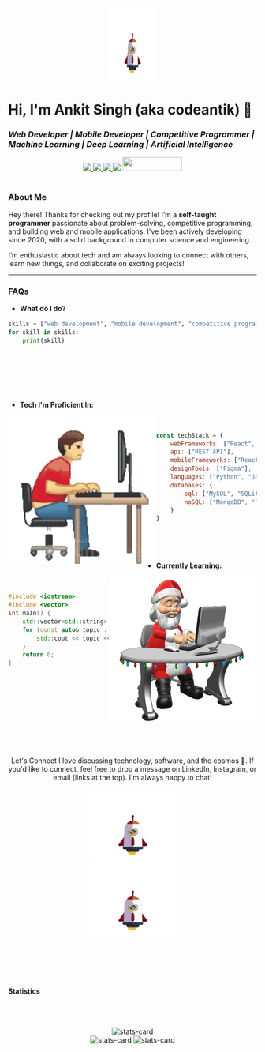 <div align="center">
  <img src="https://github.com/codeantik/codeantik/blob/main/6fr.gif" width="100" height="150">
</div>

# Hi, I'm **Ankit Singh** (aka **codeantik**) 👋

### *Web Developer | Mobile Developer | Competitive Programmer | Machine Learning | Deep Learning | Artificial Intelligence*

<div align="center">
  <a href="https://www.linkedin.com/in/ankit-singh-6ba989192/">
    <img src="https://img.shields.io/badge/LinkedIn-0077B5?style=for-the-badge&logo=linkedin&logoColor=white">
  </a>
  <a href="mailto:ankitsinankitsin888000@gmail.com">
    <img src="https://img.shields.io/badge/Gmail-D14836?style=for-the-badge&logo=gmail&logoColor=white">
  </a>
  <a href="https://codeantik.hashnode.dev">
    <img src="https://img.shields.io/badge/Hashnode-2962FF?style=for-the-badge&logo=hashnode&logoColor=white">
  </a>
  <a href="#"><img src="https://img.shields.io/badge/Instagram-E4405F?style=for-the-badge&logo=instagram&logoColor=white"></a>
  <img height="28" width="120" src="https://komarev.com/ghpvc/?username=codeantik&style=plastic">
</div>

<br/>

### **About Me**
Hey there! Thanks for checking out my profile! I’m a **self-taught programmer** passionate about problem-solving, competitive programming, and building web and mobile applications. I've been actively developing since 2020, with a solid background in computer science and engineering.

I’m enthusiastic about tech and am always looking to connect with others, learn new things, and collaborate on exciting projects!

---

### **FAQs**

- **What do I do?**

```python
skills = ["web development", "mobile development", "competitive programming", "ML enthusiast"]
for skill in skills:
    print(skill)
```
 
<br/>
<br/>
<br/>
<br/>
<br/>

- **Tech I'm Proficient In:**
<img align="left" src="https://github.com/codeantik/codeantik/blob/main/UgSQ.gif" width="300">
<br/> 

```javascript
const techStack = {
    webFrameworks: ["React", "Node.js", "Express", "Vue", "Next.js", "Bootstrap", "Tailwind", "Material-UI"],
    api: ["REST API"],
    mobileFrameworks: ["React Native", "Android (Native)"],
    designTools: ["Figma"],
    languages: ["Python", "JavaScript", "Java", "Kotlin", "C/C++"],
    databases: {
        sql: ["MySQL", "SQLite"],
        noSQL: ["MongoDB", "Firestore"]
    }
}

```
<br/>
<br/>
<br/>

- **Currently Learning:**
<img align="right" src="https://github.com/codeantik/codeantik/blob/main/2qf3.gif" width="300">
 <br/>
 
```c++
#include <iostream>
#include <vector>
int main() {
    std::vector<std::string> learning = {"System Design", "Blockchain", "Deep Learning", "DevOps"};
    for (const auto& topic : learning) {
        std::cout << topic << " ";
    }
    return 0;
}

```

<br/>
<br/>
<br/>
<br/>
<br/>
<br/>
<br/>
<br/>
<br/>
<div align= "center">
 
Let's Connect
I love discussing technology, software, and the cosmos 🌌. If you'd like to connect, feel free to drop a message on LinkedIn, Instagram, or email (links at the top). I'm always happy to chat!

<div align="center"> <img src="https://github.com/codeantik/codeantik/blob/main/6fr.gif" height="150" width="175"> </div>

<img align="center" src="https://github.com/codeantik/codeantik/blob/main/6fr.gif" height="150" width="175">
 
</div>
<br/>
<br/>
<br/>
<br/>
<br/>
 
 <strong>Statistics </strong>

 <br/>
 <br/>
 <br/>
 
 <!-- WIDGETS  -->

<div align="center"> <img alt="stats-card" src="https://github-profile-summary-cards.vercel.app/api/cards/profile-details?username=codeantik&theme=github_dark" width="600" /> </div> <div align="center"> <img alt="stats-card" src="https://dibyajyotimishra-github-stats.vercel.app/api?username=codeantik&count_private=true&show_icons=true&theme=tokyonight&hide_border=true" height="170" width="300" /> <img alt="stats-card" src="https://github-profile-summary-cards.vercel.app/api/cards/repos-per-language?username=codeantik&theme=github_dark" height="145" width="300" /> </div>

